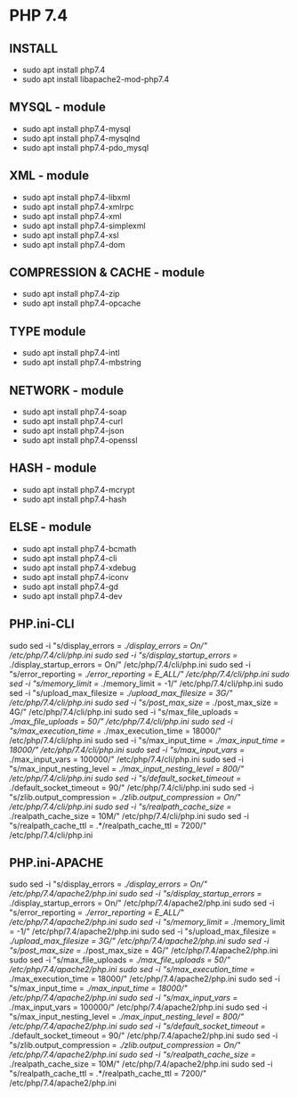 # PHP 7.4

## INSTALL

* sudo apt install php7.4
* sudo apt install libapache2-mod-php7.4

## MYSQL - module

* sudo apt install php7.4-mysql
* sudo apt install php7.4-mysqlnd
* sudo apt install php7.4-pdo_mysql

## XML - module

* sudo apt install php7.4-libxml
* sudo apt install php7.4-xmlrpc
* sudo apt install php7.4-xml
* sudo apt install php7.4-simplexml
* sudo apt install php7.4-xsl
* sudo apt install php7.4-dom

## COMPRESSION & CACHE - module

* sudo apt install php7.4-zip
* sudo apt install php7.4-opcache

## TYPE module

* sudo apt install php7.4-intl
* sudo apt install php7.4-mbstring

## NETWORK - module

* sudo apt install php7.4-soap
* sudo apt install php7.4-curl
* sudo apt install php7.4-json
* sudo apt install php7.4-openssl

## HASH - module

* sudo apt install php7.4-mcrypt
* sudo apt install php7.4-hash

## ELSE - module

* sudo apt install php7.4-bcmath
* sudo apt install php7.4-cli
* sudo apt install php7.4-xdebug
* sudo apt install php7.4-iconv
* sudo apt install php7.4-gd
* sudo apt install php7.4-dev

## PHP.ini-CLI

sudo sed -i "s/display_errors = .*/display_errors = On/" /etc/php/7.4/cli/php.ini
sudo sed -i "s/display_startup_errors = .*/display_startup_errors = On/" /etc/php/7.4/cli/php.ini
sudo sed -i "s/error_reporting = .*/error_reporting = E_ALL/" /etc/php/7.4/cli/php.ini
sudo sed -i "s/memory_limit = .*/memory_limit = -1/" /etc/php/7.4/cli/php.ini
sudo sed -i "s/upload_max_filesize = .*/upload_max_filesize = 3G/" /etc/php/7.4/cli/php.ini
sudo sed -i "s/post_max_size = .*/post_max_size = 4G/" /etc/php/7.4/cli/php.ini
sudo sed -i "s/max_file_uploads = .*/max_file_uploads = 50/" /etc/php/7.4/cli/php.ini
sudo sed -i "s/max_execution_time = .*/max_execution_time = 18000/" /etc/php/7.4/cli/php.ini
sudo sed -i "s/max_input_time = .*/max_input_time = 18000/" /etc/php/7.4/cli/php.ini
sudo sed -i "s/max_input_vars = .*/max_input_vars = 100000/" /etc/php/7.4/cli/php.ini
sudo sed -i "s/max_input_nesting_level = .*/max_input_nesting_level = 800/" /etc/php/7.4/cli/php.ini
sudo sed -i "s/default_socket_timeout = .*/default_socket_timeout = 90/" /etc/php/7.4/cli/php.ini
sudo sed -i "s/zlib.output_compression = .*/zlib.output_compression = On/" /etc/php/7.4/cli/php.ini
sudo sed -i "s/realpath_cache_size = .*/realpath_cache_size = 10M/" /etc/php/7.4/cli/php.ini
sudo sed -i "s/realpath_cache_ttl = .*/realpath_cache_ttl = 7200/" /etc/php/7.4/cli/php.ini

## PHP.ini-APACHE

sudo sed -i "s/display_errors = .*/display_errors = On/" /etc/php/7.4/apache2/php.ini
sudo sed -i "s/display_startup_errors = .*/display_startup_errors = On/" /etc/php/7.4/apache2/php.ini
sudo sed -i "s/error_reporting = .*/error_reporting = E_ALL/" /etc/php/7.4/apache2/php.ini
sudo sed -i "s/memory_limit = .*/memory_limit = -1/" /etc/php/7.4/apache2/php.ini
sudo sed -i "s/upload_max_filesize = .*/upload_max_filesize = 3G/" /etc/php/7.4/apache2/php.ini
sudo sed -i "s/post_max_size = .*/post_max_size = 4G/" /etc/php/7.4/apache2/php.ini
sudo sed -i "s/max_file_uploads = .*/max_file_uploads = 50/" /etc/php/7.4/apache2/php.ini
sudo sed -i "s/max_execution_time = .*/max_execution_time = 18000/" /etc/php/7.4/apache2/php.ini
sudo sed -i "s/max_input_time = .*/max_input_time = 18000/" /etc/php/7.4/apache2/php.ini
sudo sed -i "s/max_input_vars = .*/max_input_vars = 100000/" /etc/php/7.4/apache2/php.ini
sudo sed -i "s/max_input_nesting_level = .*/max_input_nesting_level = 800/" /etc/php/7.4/apache2/php.ini
sudo sed -i "s/default_socket_timeout = .*/default_socket_timeout = 90/" /etc/php/7.4/apache2/php.ini
sudo sed -i "s/zlib.output_compression = .*/zlib.output_compression = On/" /etc/php/7.4/apache2/php.ini
sudo sed -i "s/realpath_cache_size = .*/realpath_cache_size = 10M/" /etc/php/7.4/apache2/php.ini
sudo sed -i "s/realpath_cache_ttl = .*/realpath_cache_ttl = 7200/" /etc/php/7.4/apache2/php.ini


